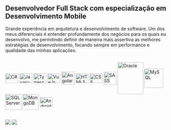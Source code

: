 ## Desenvolvedor Full Stack com especialização em Desenvolvimento Mobile

Grande experiência em arquitetura e desenvolvimento de software. Um dos meus diferenciais é entender profundamente dos negócios para os quais eu desenvolvo, me permitindo definir de maneira mais assertiva as melhores estratégias de desenvolvimento, focando sempre em performance e qualidade das minhas aplicações.

##
<div style="display: inline_block">
  <img align="center" alt="C#" height=30 width=40 src="https://cdn.jsdelivr.net/gh/devicons/devicon@latest/icons/csharp/csharp-original.svg">
  <img align="center" alt="Javascript" height=30 width=40 src="https://cdn.jsdelivr.net/gh/devicons/devicon@latest/icons/javascript/javascript-original.svg">
  <img align="center" alt="Typescript" height=30 width=40 src="https://cdn.jsdelivr.net/gh/devicons/devicon@latest/icons/typescript/typescript-original.svg">
  <img align="center" alt="VueJs" height=30 width=40 src="https://cdn.jsdelivr.net/gh/devicons/devicon@latest/icons/vuejs/vuejs-original.svg">
  <img align="center" alt="Angular" height=40 width=40 src="https://cdn.jsdelivr.net/gh/devicons/devicon@latest/icons/angular/angular-original.svg">
  <img align="center" alt="HTML5" height=30 width=40 src="https://cdn.jsdelivr.net/gh/devicons/devicon@latest/icons/html5/html5-original.svg">
  <img align="center" alt="CSS" height=30 width=40 src="https://cdn.jsdelivr.net/gh/devicons/devicon@latest/icons/css3/css3-original.svg">
  <img align="center" alt="SASS" height=40 width=40 src="https://cdn.jsdelivr.net/gh/devicons/devicon@latest/icons/sass/sass-original.svg">
  <img align="center" alt="Oracle" height=100 width=80 src="https://cdn.jsdelivr.net/gh/devicons/devicon@latest/icons/oracle/oracle-original.svg">
  <img align="center" alt="MySQL" height=60 width=60 src="https://cdn.jsdelivr.net/gh/devicons/devicon@latest/icons/mysql/mysql-original-wordmark.svg">
  <img align="center" alt="SQLServer" height=50 width=50 src="https://cdn.jsdelivr.net/gh/devicons/devicon@latest/icons/microsoftsqlserver/microsoftsqlserver-original-wordmark.svg">
  <img align="center" alt="MongoDB" height=50 width=50 src="https://cdn.jsdelivr.net/gh/devicons/devicon@latest/icons/mongodb/mongodb-original-wordmark.svg">
  <img align="center" alt="Android" height=30 width=40 src="https://cdn.jsdelivr.net/gh/devicons/devicon@latest/icons/android/android-original.svg">
</div>

##
<div style="display:inline_block">
  <a href="https://www.linkedin.com/in/daniel-tostes"><img src="https://img.shields.io/badge/LinkedIn-0077B5?style=for-the-badge&logo=linkedin&logoColor=white"></a>
  <a href="mailto:daniel.tostes@gmail.com"><img src="https://img.shields.io/badge/Gmail-D14836?style=for-the-badge&logo=gmail&logoColor=white"></a>
</div>
